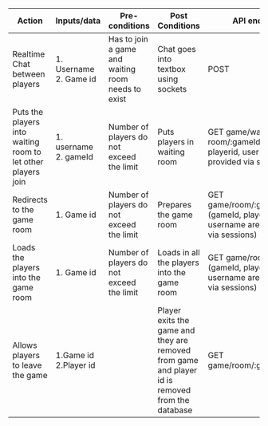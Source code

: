 |Action | Inputs/data | Pre-conditions | Post Conditions | API endpoint|
|-------|-------------|----------------|-----------------|-------------|
|Realtime Chat between players|1. Username 2. Game id | Has to join a game and waiting room needs to exist|Chat goes into textbox using sockets|POST| chat/:id|
|Puts the players into waiting room to let other players join|1. username 2. gameId | Number of players do not exceed the limit| Puts players in waiting room | GET game/waiting-room/:gameId(gameId, playerid, username are all provided via sessions)|
|Redirects to the game room | 1. Game id | Number of players do not exceed the limit |Prepares the game room | GET game/room/:gameId/start (gameId, playerid, username are all provided via sessions)|
|Loads the players into the game room |1. Game id | Number of players do not exceed the limit | Loads in all the players into the game room | GET game/room/:gameId (gameId, playerid, username are all provided via sessions)|
|Allows players to leave the game | 1.Game id 2.Player id | |Player exits the game and they are removed from game and player id is removed from the database | GET game/room/:gameId/leave|





